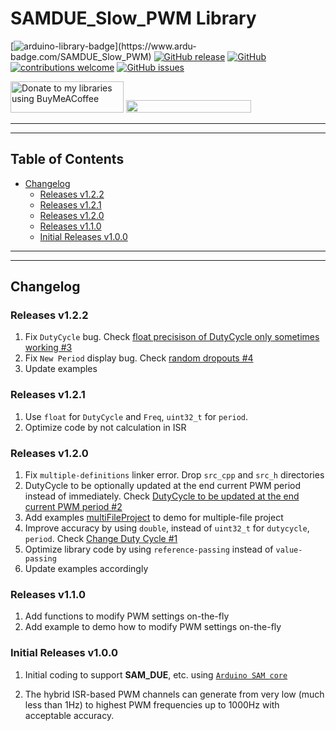 # SAMDUE_Slow_PWM Library

[![arduino-library-badge](https://www.ardu-badge.com/badge/SAMDUE_Slow_PWM.svg?)](https://www.ardu-badge.com/SAMDUE_Slow_PWM)
[![GitHub release](https://img.shields.io/github/release/khoih-prog/SAMDUE_Slow_PWM.svg)](https://github.com/khoih-prog/SAMDUE_Slow_PWM/releases)
[![GitHub](https://img.shields.io/github/license/mashape/apistatus.svg)](https://github.com/khoih-prog/SAMDUE_Slow_PWM/blob/main/LICENSE)
[![contributions welcome](https://img.shields.io/badge/contributions-welcome-brightgreen.svg?style=flat)](#Contributing)
[![GitHub issues](https://img.shields.io/github/issues/khoih-prog/SAMDUE_Slow_PWM.svg)](http://github.com/khoih-prog/SAMDUE_Slow_PWM/issues)


<a href="https://www.buymeacoffee.com/khoihprog6" title="Donate to my libraries using BuyMeACoffee"><img src="https://cdn.buymeacoffee.com/buttons/v2/default-yellow.png" alt="Donate to my libraries using BuyMeACoffee" style="height: 50px !important;width: 181px !important;" ></a>
<a href="https://www.buymeacoffee.com/khoihprog6" title="Donate to my libraries using BuyMeACoffee"><img src="https://img.shields.io/badge/buy%20me%20a%20coffee-donate-orange.svg?logo=buy-me-a-coffee&logoColor=FFDD00" style="height: 20px !important;width: 200px !important;" ></a>

---
---

## Table of Contents

* [Changelog](#changelog)
  * [Releases v1.2.2](#releases-v122)
  * [Releases v1.2.1](#releases-v121)
  * [Releases v1.2.0](#releases-v120)
  * [Releases v1.1.0](#releases-v110)
  * [Initial Releases v1.0.0](#Initial-Releases-v100)

---
---

## Changelog

### Releases v1.2.2

1. Fix `DutyCycle` bug. Check [float precisison of DutyCycle only sometimes working #3](https://github.com/khoih-prog/SAMD_Slow_PWM/issues/3)
2. Fix `New Period` display bug. Check [random dropouts #4](https://github.com/khoih-prog/SAMD_Slow_PWM/issues/4)
3. Update examples

### Releases v1.2.1

1. Use `float` for `DutyCycle` and `Freq`, `uint32_t` for `period`. 
2. Optimize code by not calculation in ISR


### Releases v1.2.0

1. Fix `multiple-definitions` linker error. Drop `src_cpp` and `src_h` directories
2. DutyCycle to be optionally updated at the end current PWM period instead of immediately. Check [DutyCycle to be updated at the end current PWM period #2](https://github.com/khoih-prog/ESP8266_PWM/issues/2)
3. Add examples [multiFileProject](examples/multiFileProject) to demo for multiple-file project
4. Improve accuracy by using `double`, instead of `uint32_t` for `dutycycle`, `period`. Check [Change Duty Cycle #1](https://github.com/khoih-prog/ESP8266_PWM/issues/1#issuecomment-1024969658)
5. Optimize library code by using `reference-passing` instead of `value-passing`
6. Update examples accordingly


### Releases v1.1.0

1. Add functions to modify PWM settings on-the-fly
2. Add example to demo how to modify PWM settings on-the-fly

### Initial Releases v1.0.0

1. Initial coding to support **SAM_DUE**, etc. using [`Arduino SAM core`](https://github.com/arduino/ArduinoCore-sam)

2. The hybrid ISR-based PWM channels can generate from very low (much less than 1Hz) to highest PWM frequencies up to 1000Hz with acceptable accuracy.



